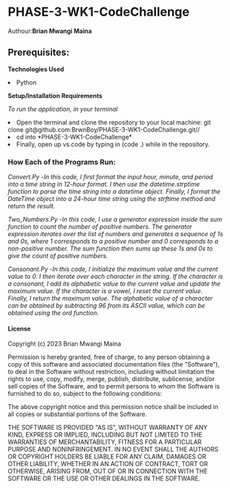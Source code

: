 # PHASE-3-WK1-CodeChallenge
Authour:**Brian Mwangi Maina**

## Prerequisites:

**Technologies Used**

<li>Python

**Setup/Installation Requirements**

*To run the application, in your terminal*

<li>Open the terminal and clone the repository to your local machine: git clone git@github.com:BrwnBoy/PHASE-3-WK1-CodeChallenge.git//
<li>cd into *PHASE-3-WK1-CodeChallenge*
<li>Finally, open up vs.code by typing in (code .) while in the repository.

### How Each of the Programs Run:

*Convert.Py* -*In this code, I first format the input hour, minute, and period into a time string in 12-hour format. I then use the datetime.strptime function to parse the time string into a datetime object. Finally, I format the DateTime object into a 24-hour time string using the strftime method and return the result.*

*Two_Numbers.Py* -*In this code, I use a generator expression inside the sum function to count the number of positive numbers. The generator expression iterates over the list of numbers and generates a sequence of 1s and 0s, where 1 corresponds to a positive number and 0 corresponds to a non-positive number. The sum function then sums up these 1s and 0s to give the count of positive numbers.*

*Consonant.Py* -*In this code, I initialize the maximum value and the current value to 0. I then iterate over each character in the string. If the character is a consonant, I add its alphabetic value to the current value and update the maximum value. If the character is a vowel, I reset the current value. Finally, I return the maximum value. The alphabetic value of a character can be obtained by subtracting 96 from its ASCII value, which can be obtained using the ord function.*

#### License 

Copyright (c) 2023 Brian Mwangi Maina

Permission is hereby granted, free of charge, to any person obtaining a copy
of this software and associated documentation files (the "Software"), to deal
in the Software without restriction, including without limitation the rights
to use, copy, modify, merge, publish, distribute, sublicense, and/or sell
copies of the Software, and to permit persons to whom the Software is
furnished to do so, subject to the following conditions:

The above copyright notice and this permission notice shall be included in all
copies or substantial portions of the Software.

THE SOFTWARE IS PROVIDED "AS IS", WITHOUT WARRANTY OF ANY KIND, EXPRESS OR
IMPLIED, INCLUDING BUT NOT LIMITED TO THE WARRANTIES OF MERCHANTABILITY,
FITNESS FOR A PARTICULAR PURPOSE AND NONINFRINGEMENT. IN NO EVENT SHALL THE
AUTHORS OR COPYRIGHT HOLDERS BE LIABLE FOR ANY CLAIM, DAMAGES OR OTHER
LIABILITY, WHETHER IN AN ACTION OF CONTRACT, TORT OR OTHERWISE, ARISING FROM,
OUT OF OR IN CONNECTION WITH THE SOFTWARE OR THE USE OR OTHER DEALINGS IN THE
SOFTWARE.
